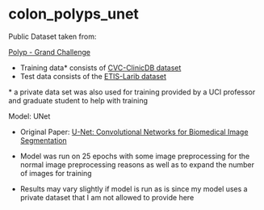 # colon_polyps_unet

Public Dataset taken from: 

[Polyp - Grand Challenge](https://polyp.grand-challenge.org/Databases/)

* Training data\* consists of [CVC-ClinicDB dataset](https://polyp.grand-challenge.org/CVCClinicDB/)
* Test data consists of the [ETIS-Larib dataset](https://polyp.grand-challenge.org/EtisLarib/)


\* a private data set was also used for training provided by a UCI professor and graduate student to help with training


Model: UNet

* Original Paper: [U-Net: Convolutional Networks for Biomedical Image Segmentation](https://arxiv.org/abs/1505.04597)

* Model was run on 25 epochs with some image preprocessing for the normal image preprocessing reasons as well as to expand the number of images for training

* Results may vary slightly if model is run as is since my model uses a private dataset that I am not allowed to provide here
